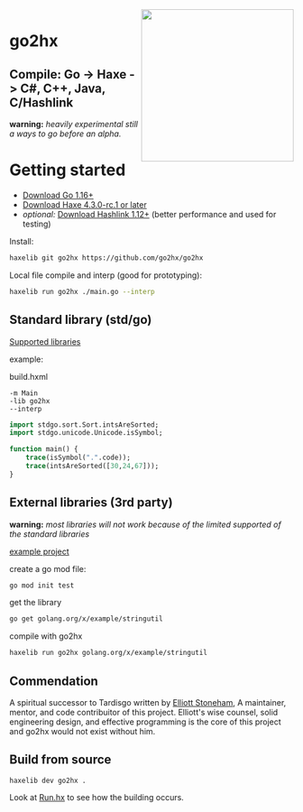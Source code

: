 <img src="logo.svg" width="270" align="right"/>

go2hx
==========
## Compile: Go -> Haxe -> C#, C++, Java, C/Hashlink

**warning:** *heavily experimental still a ways to go before an alpha.*


# Getting started
* [Download Go 1.16+](https://golang.org/dl/)
* [Download Haxe 4.3.0-rc.1 or later](https://build.haxe.org/builds/haxe/)
* *optional:* [Download Hashlink 1.12+](https://hashlink.haxe.org/#download) (better performance and used for testing)


Install:
```sh
haxelib git go2hx https://github.com/go2hx/go2hx
```

Local file compile and interp (good for prototyping):
```sh
haxelib run go2hx ./main.go --interp
```

## Standard library (std/go)
[Supported libraries](./stdgo/stdgo.md)

example:

build.hxml
```hxml
-m Main
-lib go2hx
--interp
```
```haxe
import stdgo.sort.Sort.intsAreSorted;
import stdgo.unicode.Unicode.isSymbol;

function main() {
    trace(isSymbol(".".code));
    trace(intsAreSorted([30,24,67]));
}
```


## External libraries (3rd party) 
**warning:** *most libraries will not work because of the limited supported of the standard libraries*

[example project](https://github.com/go2hx/go2hxdoc/tree/master/example-project)

create a go mod file:
```sh
go mod init test
```
get the library
```sh
go get golang.org/x/example/stringutil
```
compile with go2hx
```sh
haxelib run go2hx golang.org/x/example/stringutil
```



## Commendation

A spiritual successor to Tardisgo written by [Elliott Stoneham](https://github.com/elliott5),
A maintainer, mentor, and code contribuitor of this project. Elliott's wise counsel, solid engineering design, and effective programming is the core of this project and go2hx would not exist without him.

## Build from source

```
haxelib dev go2hx .
```

Look at [Run.hx](./Run.hx) to see how the building occurs.